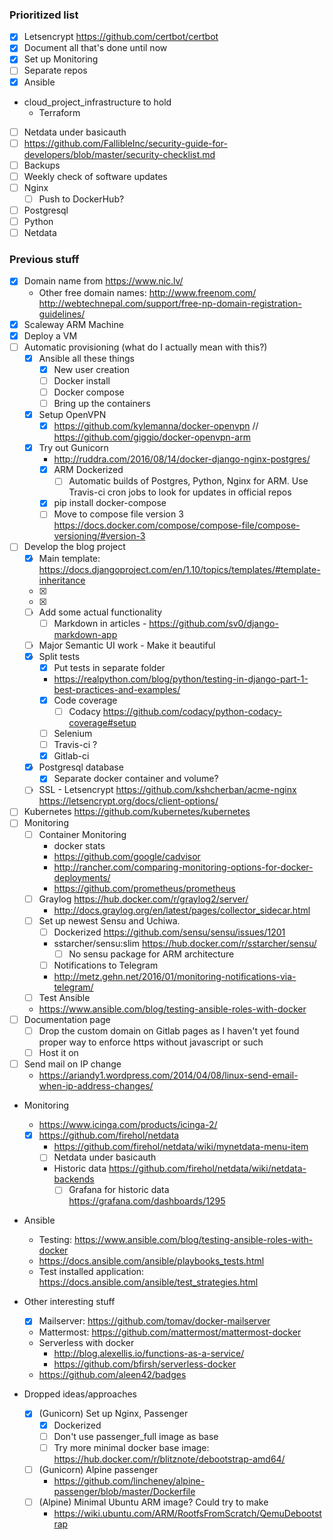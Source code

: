### Prioritized list
 - [x] Letsencrypt https://github.com/certbot/certbot
 - [x] Document all that's done until now
 - [x] Set up Monitoring
 - [ ] Separate repos
  - [x] Ansible
  - cloud_project_infrastructure to hold
    - Terraform
 - [ ] Netdata under basicauth
 - [ ] https://github.com/FallibleInc/security-guide-for-developers/blob/master/security-checklist.md
 - [ ] Backups
 - [ ] Weekly check of software updates
  - [ ] Nginx
    - [ ] Push to DockerHub?
  - [ ] Postgresql
  - [ ] Python
  - [ ] Netdata

### Previous stuff
- [x] Domain name from https://www.nic.lv/
  - Other free domain names: http://www.freenom.com/ http://webtechnepal.com/support/free-np-domain-registration-guidelines/
- [x] Scaleway ARM Machine
- [x] Deploy a VM
- [ ] Automatic provisioning (what do I actually mean with this?)
  - [x] Ansible all these things
    - [x] New user creation
    - [ ] Docker install
    - [ ] Docker compose
    - [ ] Bring up the containers  
  - [x] Setup OpenVPN
    - [x] https://github.com/kylemanna/docker-openvpn // https://github.com/giggio/docker-openvpn-arm
  - [x] Try out Gunicorn
    - http://ruddra.com/2016/08/14/docker-django-nginx-postgres/
    - [x] ARM Dockerized
      - [ ] Automatic builds of Postgres, Python, Nginx for ARM. Use Travis-ci cron jobs to look for updates in official repos
    - [x] pip install docker-compose
    - [ ] Move to compose file version 3 https://docs.docker.com/compose/compose-file/compose-versioning/#version-3
- [ ] Develop the blog project
  - [x] Main template: https://docs.djangoproject.com/en/1.10/topics/templates/#template-inheritance
  - [x] <link rel="stylesheet" href="https://cdn.jsdelivr.net/semantic-ui/2.2.6/semantic.min.css">
  - [x] <script src="https://cdn.jsdelivr.net/semantic-ui/2.2.6/semantic.min.js"></script>
  - [ ] Add some actual functionality
    - [ ] Markdown in articles - https://github.com/sv0/django-markdown-app
  - [ ] Major Semantic UI work - Make it beautiful
  - [x] Split tests
    - [x] Put tests in separate folder
    - https://realpython.com/blog/python/testing-in-django-part-1-best-practices-and-examples/
    - [x] Code coverage
      - [ ] Codacy https://github.com/codacy/python-codacy-coverage#setup
    - [ ] Selenium
    - [ ] Travis-ci ?
    - [x] Gitlab-ci
  - [x] Postgresql database
    - [x] Separate docker container and volume?
  - [ ] SSL - Letsencrypt https://github.com/kshcherban/acme-nginx https://letsencrypt.org/docs/client-options/
- [ ] Kubernetes https://github.com/kubernetes/kubernetes
- [ ] Monitoring
  - [ ] Container Monitoring
    - docker stats
    - https://github.com/google/cadvisor
    - http://rancher.com/comparing-monitoring-options-for-docker-deployments/
    - https://github.com/prometheus/prometheus
  - [ ] Graylog https://hub.docker.com/r/graylog2/server/
    - http://docs.graylog.org/en/latest/pages/collector_sidecar.html
  - [ ] Set up newest Sensu and Uchiwa.
    - [ ] Dockerized https://github.com/sensu/sensu/issues/1201
    - sstarcher/sensu:slim https://hub.docker.com/r/sstarcher/sensu/
      - [ ] No sensu package for ARM architecture
    - [ ] Notifications to Telegram
    - http://metz.gehn.net/2016/01/monitoring-notifications-via-telegram/
  - [ ] Test Ansible
  - https://www.ansible.com/blog/testing-ansible-roles-with-docker
- [ ] Documentation page
  - [ ] Drop the custom domain on Gitlab pages as I haven't yet found proper way to enforce https without javascript or such
  - [ ] Host it on
- [ ] Send mail on IP change
  - https://ariandy1.wordpress.com/2014/04/08/linux-send-email-when-ip-address-changes/

- Monitoring
  - https://www.icinga.com/products/icinga-2/
  - [x] https://github.com/firehol/netdata
    - https://github.com/firehol/netdata/wiki/mynetdata-menu-item
    - [ ] Netdata under basicauth
    - Historic data https://github.com/firehol/netdata/wiki/netdata-backends
      - [ ] Grafana for historic data https://grafana.com/dashboards/1295

- Ansible
  - Testing: https://www.ansible.com/blog/testing-ansible-roles-with-docker
  - https://docs.ansible.com/ansible/playbooks_tests.html
  - Test installed application: https://docs.ansible.com/ansible/test_strategies.html

- Other interesting stuff
  - [x] Mailserver: https://github.com/tomav/docker-mailserver
  - Mattermost: https://github.com/mattermost/mattermost-docker
  - Serverless with docker
    - http://blog.alexellis.io/functions-as-a-service/
    - https://github.com/bfirsh/serverless-docker
  - https://github.com/aleen42/badges

- Dropped ideas/approaches
  - [x] (Gunicorn) Set up Nginx, Passenger
    - [x] Dockerized
    - [ ] Don't use passenger_full image as base
    - [ ] Try more minimal docker base image: https://hub.docker.com/r/blitznote/debootstrap-amd64/
  - [ ] (Gunicorn) Alpine passenger
    - https://github.com/lincheney/alpine-passenger/blob/master/Dockerfile
  - [ ] (Alpine) Minimal Ubuntu ARM image? Could try to make
    - https://wiki.ubuntu.com/ARM/RootfsFromScratch/QemuDebootstrap  